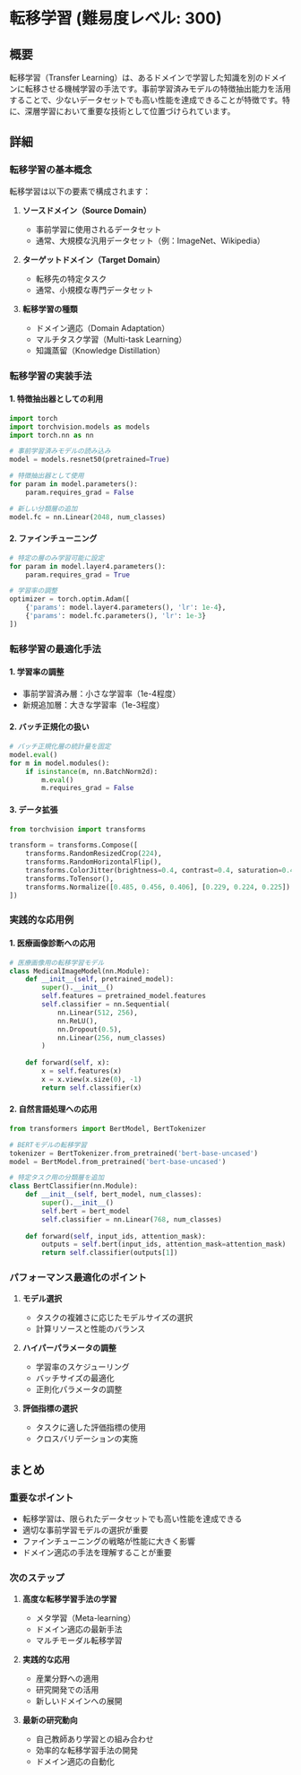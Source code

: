 # 転移学習 (難易度レベル: 300)

## 概要
転移学習（Transfer Learning）は、あるドメインで学習した知識を別のドメインに転移させる機械学習の手法です。事前学習済みモデルの特徴抽出能力を活用することで、少ないデータセットでも高い性能を達成できることが特徴です。特に、深層学習において重要な技術として位置づけられています。

## 詳細

### 転移学習の基本概念
転移学習は以下の要素で構成されます：

1. **ソースドメイン（Source Domain）**
   - 事前学習に使用されるデータセット
   - 通常、大規模な汎用データセット（例：ImageNet、Wikipedia）

2. **ターゲットドメイン（Target Domain）**
   - 転移先の特定タスク
   - 通常、小規模な専門データセット

3. **転移学習の種類**
   - ドメイン適応（Domain Adaptation）
   - マルチタスク学習（Multi-task Learning）
   - 知識蒸留（Knowledge Distillation）

### 転移学習の実装手法

#### 1. 特徴抽出器としての利用
```python
import torch
import torchvision.models as models
import torch.nn as nn

# 事前学習済みモデルの読み込み
model = models.resnet50(pretrained=True)

# 特徴抽出器として使用
for param in model.parameters():
    param.requires_grad = False

# 新しい分類層の追加
model.fc = nn.Linear(2048, num_classes)
```

#### 2. ファインチューニング
```python
# 特定の層のみ学習可能に設定
for param in model.layer4.parameters():
    param.requires_grad = True

# 学習率の調整
optimizer = torch.optim.Adam([
    {'params': model.layer4.parameters(), 'lr': 1e-4},
    {'params': model.fc.parameters(), 'lr': 1e-3}
])
```

### 転移学習の最適化手法

#### 1. 学習率の調整
- 事前学習済み層：小さな学習率（1e-4程度）
- 新規追加層：大きな学習率（1e-3程度）

#### 2. バッチ正規化の扱い
```python
# バッチ正規化層の統計量を固定
model.eval()
for m in model.modules():
    if isinstance(m, nn.BatchNorm2d):
        m.eval()
        m.requires_grad = False
```

#### 3. データ拡張
```python
from torchvision import transforms

transform = transforms.Compose([
    transforms.RandomResizedCrop(224),
    transforms.RandomHorizontalFlip(),
    transforms.ColorJitter(brightness=0.4, contrast=0.4, saturation=0.4),
    transforms.ToTensor(),
    transforms.Normalize([0.485, 0.456, 0.406], [0.229, 0.224, 0.225])
])
```

### 実践的な応用例

#### 1. 医療画像診断への応用
```python
# 医療画像用の転移学習モデル
class MedicalImageModel(nn.Module):
    def __init__(self, pretrained_model):
        super().__init__()
        self.features = pretrained_model.features
        self.classifier = nn.Sequential(
            nn.Linear(512, 256),
            nn.ReLU(),
            nn.Dropout(0.5),
            nn.Linear(256, num_classes)
        )
    
    def forward(self, x):
        x = self.features(x)
        x = x.view(x.size(0), -1)
        return self.classifier(x)
```

#### 2. 自然言語処理への応用
```python
from transformers import BertModel, BertTokenizer

# BERTモデルの転移学習
tokenizer = BertTokenizer.from_pretrained('bert-base-uncased')
model = BertModel.from_pretrained('bert-base-uncased')

# 特定タスク用の分類層を追加
class BertClassifier(nn.Module):
    def __init__(self, bert_model, num_classes):
        super().__init__()
        self.bert = bert_model
        self.classifier = nn.Linear(768, num_classes)
    
    def forward(self, input_ids, attention_mask):
        outputs = self.bert(input_ids, attention_mask=attention_mask)
        return self.classifier(outputs[1])
```

### パフォーマンス最適化のポイント

1. **モデル選択**
   - タスクの複雑さに応じたモデルサイズの選択
   - 計算リソースと性能のバランス

2. **ハイパーパラメータの調整**
   - 学習率のスケジューリング
   - バッチサイズの最適化
   - 正則化パラメータの調整

3. **評価指標の選択**
   - タスクに適した評価指標の使用
   - クロスバリデーションの実施

## まとめ

### 重要なポイント
- 転移学習は、限られたデータセットでも高い性能を達成できる
- 適切な事前学習モデルの選択が重要
- ファインチューニングの戦略が性能に大きく影響
- ドメイン適応の手法を理解することが重要

### 次のステップ
1. **高度な転移学習手法の学習**
   - メタ学習（Meta-learning）
   - ドメイン適応の最新手法
   - マルチモーダル転移学習

2. **実践的な応用**
   - 産業分野への適用
   - 研究開発での活用
   - 新しいドメインへの展開

3. **最新の研究動向**
   - 自己教師あり学習との組み合わせ
   - 効率的な転移学習手法の開発
   - ドメイン適応の自動化 
